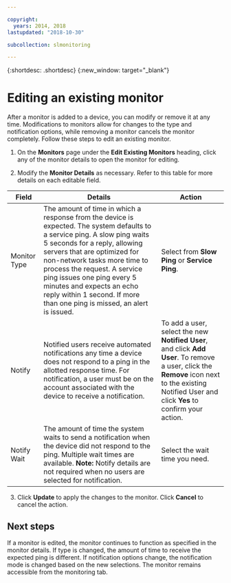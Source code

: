 ```yaml
---

copyright:
  years: 2014, 2018
lastupdated: "2018-10-30"

subcollection: slmonitoring

---
```


{:shortdesc: .shortdesc}
{:new_window: target="_blank"}

# Editing an existing monitor
After a monitor is added to a device, you can modify or remove it at any time. Modifications to monitors allow for changes to the type and notification options, while removing a monitor cancels the monitor completely. Follow these steps to edit an existing monitor.

1. On the **Monitors** page under the **Edit Existing Monitors** heading, click any of the monitor details to open the monitor for editing.

2. Modify the **Monitor Details** as necessary. Refer to this table for more details on each editable field.

|Field|Details|Action|
|---|---|---|
|Monitor Type|The amount of time in which a response from the device is expected. The system defaults to a service ping. A slow ping waits 5 seconds for a reply, allowing servers that are optimized for non-network tasks more time to process the request. A service ping issues one ping every 5 minutes and expects an echo reply within 1 second. If more than one ping is missed, an alert is issued.|Select from **Slow Ping** or **Service Ping**.|
|Notify| Notified users receive automated notifications any time a device does not respond to a ping in the allotted response time. For notification, a user must be on the account associated with the device to receive a notification.|To add a user, select the new **Notified User**, and click **Add User**. To remove a user, click the **Remove** icon next to the existing Notified User and click **Yes** to confirm your action.|
|Notify Wait|The amount of time the system waits to send a notification when the device did not respond to the ping. Multiple wait times are available. **Note:** Notify details are not required when no users are selected for notification. |Select the wait time you need.|

3. Click **Update** to apply the changes to the monitor. Click  **Cancel** to cancel the action.

## Next steps

If a monitor is edited, the monitor continues to function as specified in the monitor details. If type is changed, the amount of time to receive the expected ping is different. If notification options change, the notification mode is changed based on the new selections. The monitor remains accessible from the monitoring tab.
